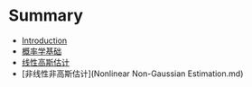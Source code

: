 # Summary

* [Introduction](README.md)
* [概率学基础](chapter1.md)
* [线性高斯估计](3_Linear-Gaussian_Esitimation.md)
* [非线性非高斯估计](Nonlinear Non-Gaussian Estimation.md)

